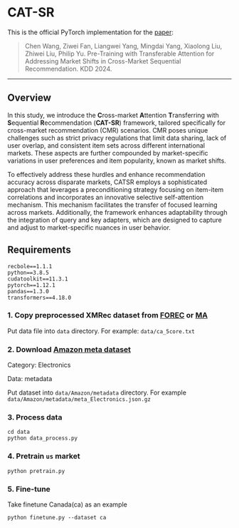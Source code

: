 # CAT-SR

This is the official PyTorch implementation for the [paper]():
> Chen Wang, Ziwei Fan, Liangwei Yang, Mingdai Yang, Xiaolong Liu, Zhiwei Liu, Philip Yu. Pre-Training with Transferable Attention for Addressing Market
Shifts in Cross-Market Sequential Recommendation. KDD 2024.

---

## Overview

In this study, we introduce the **C**ross-market **A**ttention **T**ransferring with **S**equential **R**ecommendation (**CAT-SR**) framework, tailored specifically for cross-market recommendation (CMR) scenarios. CMR poses unique challenges such as strict privacy regulations that limit data sharing, lack of user overlap, and consistent item sets across different international markets. These aspects are further compounded by market-specific variations in user preferences and item popularity, known as market shifts.

To effectively address these hurdles and enhance recommendation accuracy across disparate markets, CATSR employs a sophisticated approach that leverages a preconditioning strategy focusing on item-item correlations and incorporates an innovative selective self-attention mechanism. This mechanism facilitates the transfer of focused learning across markets. Additionally, the framework enhances adaptability through the integration of query and key adapters, which are designed to capture and adjust to market-specific nuances in user behavior.

## Requirements

```
recbole==1.1.1
python==3.8.5
cudatoolkit==11.3.1
pytorch==1.12.1
pandas==1.3.0
transformers==4.18.0
```


### 1. Copy preprocessed XMRec dataset from [FOREC](https://github.com/hamedrab/FOREC/tree/main/DATA/proc_data) or [MA](https://github.com/samarthbhargav/efficient-xmrec/tree/main/DATA2/proc_data)
Put data file into ```data``` directory. For example: ```data/ca_5core.txt```

### 2. Download [Amazon meta dataset](https://nijianmo.github.io/amazon/index.html)
Category: Electronics

Data: metadata

Put dataset into ```data/Amazon/metadata``` directory. For example ```data/Amazon/metadata/meta_Electronics.json.gz```

### 3. Process data
```
cd data
python data_process.py
```

### 4. Pretrain ```us``` market
```
python pretrain.py
```

### 5. Fine-tune
Take finetune Canada(ca) as an example
```
python finetune.py --dataset ca
```
